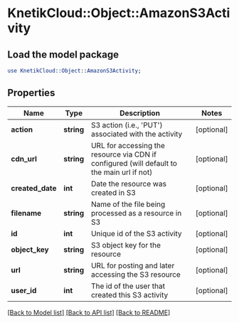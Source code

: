 # KnetikCloud::Object::AmazonS3Activity

## Load the model package
```perl
use KnetikCloud::Object::AmazonS3Activity;
```

## Properties
Name | Type | Description | Notes
------------ | ------------- | ------------- | -------------
**action** | **string** | S3 action (i.e., &#39;PUT&#39;) associated with the activity | [optional] 
**cdn_url** | **string** | URL for accessing the resource via CDN if configured (will default to the main url if not) | [optional] 
**created_date** | **int** | Date the resource was created in S3 | [optional] 
**filename** | **string** | Name of the file being processed as a resource in S3 | [optional] 
**id** | **int** | Unique id of the S3 activity | [optional] 
**object_key** | **string** | S3 object key for the resource | [optional] 
**url** | **string** | URL for posting and later accessing the S3 resource | [optional] 
**user_id** | **int** | The id of the user that created this S3 activity | [optional] 

[[Back to Model list]](../README.md#documentation-for-models) [[Back to API list]](../README.md#documentation-for-api-endpoints) [[Back to README]](../README.md)


